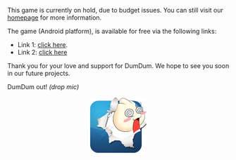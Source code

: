 This game is currently on hold, due to budget issues. You can still visit our [homepage](https://dumdumgreatadventure.wordpress.com) for more information.

The game (Android platform), is available for free via the following links:
 - Link 1: [click here](https://dumdumgreatadventure.wordpress.com/download/).
 - Link 2: [click here](https://github.com/knmac/DumDum_Project/blob/master/DumDumGame.apk)

Thank you for your love and support for DumDum. We hope to see you soon in our future projects. 

DumDum out! *(drop mic)*

<p align="center">
<img src=https://github.com/knmac/DumDum_Project/blob/master/DumDumGame/res/drawable-hdpi/dumdumicon.png?raw=true "DumDum">
</p>
